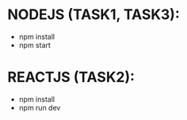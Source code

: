 # NODEJS (TASK1, TASK3):
 - npm install
 - npm start
# REACTJS (TASK2):
 - npm install
 - npm run dev
